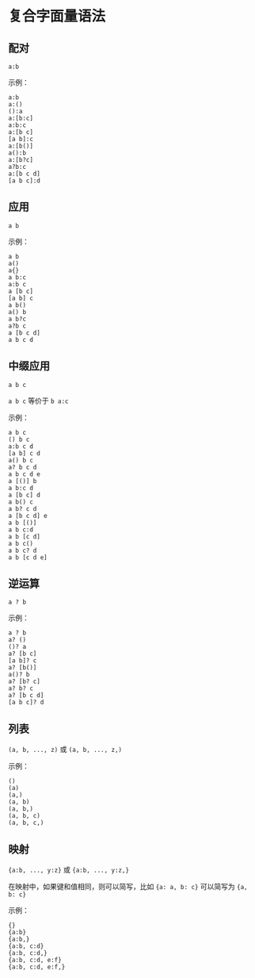 # 复合字面量语法

## 配对

`a:b`

示例：

```air
a:b
a:()
():a
a:[b:c]
a:b:c
a:[b c]
[a b]:c
a:[b()]
a():b
a:[b?c]
a?b:c
a:[b c d]
[a b c]:d
```

## 应用

`a b`

示例：

```air
a b
a()
a{}
a b:c
a:b c
a [b c]
[a b] c
a b()
a() b
a b?c
a?b c
a [b c d]
a b c d
```

## 中缀应用

`a b c`

`a b c` 等价于 `b a:c`

示例：

```air
a b c
() b c
a:b c d
[a b] c d
a() b c
a? b c d
a b c d e
a [()] b
a b:c d
a [b c] d
a b() c
a b? c d
a [b c d] e
a b [()]
a b c:d
a b [c d]
a b c()
a b c? d
a b [c d e]
```

## 逆运算

`a ? b`

示例：

```air
a ? b
a? ()
()? a
a? [b c]
[a b]? c
a? [b()]
a()? b
a? [b? c]
a? b? c
a? [b c d]
[a b c]? d
```

## 列表

`(a, b, ..., z)` 或 `(a, b, ..., z,)`

示例：

```air
()
(a)
(a,)
(a, b)
(a, b,)
(a, b, c)
(a, b, c,)
```

## 映射

`{a:b, ..., y:z}` 或 `{a:b, ..., y:z,}`

在映射中，如果键和值相同，则可以简写，比如 `{a: a, b: c}` 可以简写为 `{a, b: c}`

示例：

```air
{}
{a:b}
{a:b,}
{a:b, c:d}
{a:b, c:d,}
{a:b, c:d, e:f}
{a:b, c:d, e:f,}
```
